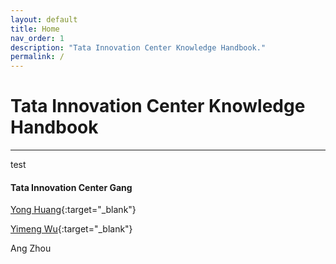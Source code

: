 ```yaml
---
layout: default
title: Home
nav_order: 1
description: "Tata Innovation Center Knowledge Handbook."
permalink: /
---
```


# Tata Innovation Center Knowledge Handbook

---

test

#### Tata Innovation Center Gang

[Yong Huang](https://yonglhuang.com){:target="_blank"}

[Yimeng Wu](https://bignova.github.io){:target="_blank"}

Ang Zhou

